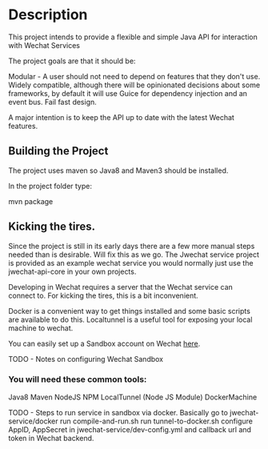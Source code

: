 # Description

This project intends to provide a flexible and simple Java API for interaction with Wechat Services

The project goals are that it should be:

Modular - A user should not need to depend on features that they don't use.
Widely compatible, although there will be opinionated decisions about some frameworks, by default it will use Guice for dependency injection and an event bus.
Fail fast design.

A major intention is to keep the API up to date with the latest Wechat features.


## Building the Project
The project uses maven so Java8 and Maven3 should  be installed.

In the project folder type:

mvn package

## Kicking the tires.
Since the project is still in its early days there are a few more manual steps needed than is desirable. Will fix this as we go.
The Jwechat service project is provided as an example wechat service you would normally just use the jwechat-api-core in your own projects.

Developing in Wechat requires a server that the Wechat service can connect to. For kicking the tires, this is a bit inconvenient.

Docker is a convenient way to get things installed and some basic scripts are available to do this.
Localtunnel is a useful tool for exposing your local machine to wechat.

You can easily set up a Sandbox account on Wechat [here](http://mp.weixin.qq.com/debug/cgi-bin/sandbox?t=sandbox/login).

TODO - Notes on configuring Wechat Sandbox

### You will need these common tools:
Java8
Maven
NodeJS
NPM
LocalTunnel (Node JS Module)
DockerMachine

TODO - Steps to run service in sandbox via docker.
Basically go to jwechat-service/docker
run compile-and-run.sh
run tunnel-to-docker.sh
configure AppID, AppSecret in jwechat-service/dev-config.yml and callback url and token in Wechat backend.





